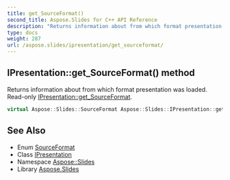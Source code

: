 ```yaml
---
title: get_SourceFormat()
second_title: Aspose.Slides for C++ API Reference
description: "Returns information about from which format presentation was loaded. Read-only IPresentation::get_SourceFormat."
type: docs
weight: 287
url: /aspose.slides/ipresentation/get_sourceformat/
---
```

## IPresentation::get_SourceFormat() method


Returns information about from which format presentation was loaded. Read-only [IPresentation::get_SourceFormat](./).

```cpp
virtual Aspose::Slides::SourceFormat Aspose::Slides::IPresentation::get_SourceFormat()=0
```

## See Also

* Enum [SourceFormat](../../sourceformat/)
* Class [IPresentation](../)
* Namespace [Aspose::Slides](../../)
* Library [Aspose.Slides](../../../)